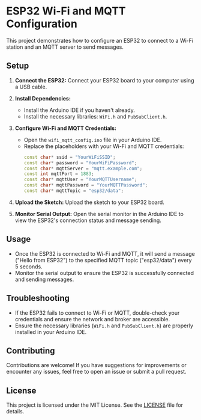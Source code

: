 # ESP32 Wi-Fi and MQTT Configuration

This project demonstrates how to configure an ESP32 to connect to a Wi-Fi station and an MQTT server to send messages.

## Setup

1. **Connect the ESP32:** Connect your ESP32 board to your computer using a USB cable.

2. **Install Dependencies:**
   - Install the Arduino IDE if you haven't already.
   - Install the necessary libraries: `WiFi.h` and `PubSubClient.h`.

3. **Configure Wi-Fi and MQTT Credentials:**
   - Open the `wifi_mqtt_config.ino` file in your Arduino IDE.
   - Replace the placeholders with your Wi-Fi and MQTT credentials:
     ```cpp
     const char* ssid = "YourWiFiSSID";
     const char* password = "YourWiFiPassword";
     const char* mqttServer = "mqtt.example.com";
     const int mqttPort = 1883;
     const char* mqttUser = "YourMQTTUsername";
     const char* mqttPassword = "YourMQTTPassword";
     const char* mqttTopic = "esp32/data";
     ```

4. **Upload the Sketch:** Upload the sketch to your ESP32 board.

5. **Monitor Serial Output:** Open the serial monitor in the Arduino IDE to view the ESP32's connection status and message sending.

## Usage

- Once the ESP32 is connected to Wi-Fi and MQTT, it will send a message ("Hello from ESP32") to the specified MQTT topic ("esp32/data") every 5 seconds.
- Monitor the serial output to ensure the ESP32 is successfully connected and sending messages.

## Troubleshooting

- If the ESP32 fails to connect to Wi-Fi or MQTT, double-check your credentials and ensure the network and broker are accessible.
- Ensure the necessary libraries (`WiFi.h` and `PubSubClient.h`) are properly installed in your Arduino IDE.

## Contributing

Contributions are welcome! If you have suggestions for improvements or encounter any issues, feel free to open an issue or submit a pull request.

## License

This project is licensed under the MIT License. See the [LICENSE](LICENSE) file for details.
